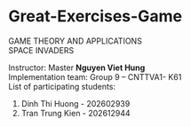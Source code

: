 # Great-Exercises-Game

GAME THEORY AND APPLICATIONS<br>SPACE INVADERS

Instructor: Master <b>Nguyen Viet Hung</b>
<br>
Implementation team: Group 9 – CNTTVA1- K61
<br>
List of participating students:

1. Dinh Thi Huong - 202602939
2. Tran Trung Kien - 202612944
